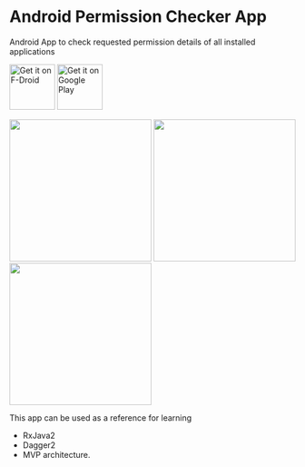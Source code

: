 # Android Permission Checker App
Android App to check requested permission details of all installed applications

[<img src="https://f-droid.org/badge/get-it-on.png"
      alt="Get it on F-Droid"
      height="80">](https://f-droid.org/packages/in.arjsna.permissionchecker/)
[<img src="https://play.google.com/intl/en_us/badges/images/generic/en-play-badge.png"
      alt="Get it on Google Play"
      height="80">](https://play.google.com/store/apps/details?id=in.arjsna.permissionchecker)

<img src="https://i.imgur.com/6AO9h2Y.png" width="250" />  <img src="https://i.imgur.com/2ryoVUo.png" width="250" />  <img src="https://i.imgur.com/IT1bD1G.png" width="250" />

This app can be used as a reference for learning
* RxJava2
* Dagger2
* MVP architecture.
